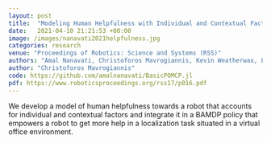 ```yaml
---
layout: post
title:  "Modeling Human Helpfulness with Individual and Contextual Factors for Robot Planning"
date:   2021-04-10 21:21:53 +00:00
image: /images/nanavati2021helpfulness.jpg
categories: research
venue: "Proceedings of Robotics: Science and Systems (RSS)"
authors: "Amal Nanavati, Christoforos Mavrogiannis, Kevin Weatherwax, Leila Takayama, Maya Cakmak, Siddhartha Srinivasa"
author: "Christoforos Mavrogiannis"
code: https://github.com/amalnanavati/BasicPOMCP.jl
pdf: https://www.roboticsproceedings.org/rss17/p016.pdf
---
```

We develop a model of human helpfulness towards a robot that accounts for individual and contextual factors and integrate it in a BAMDP policy that empowers a robot to get more help in a localization task situated in a virtual office environment.